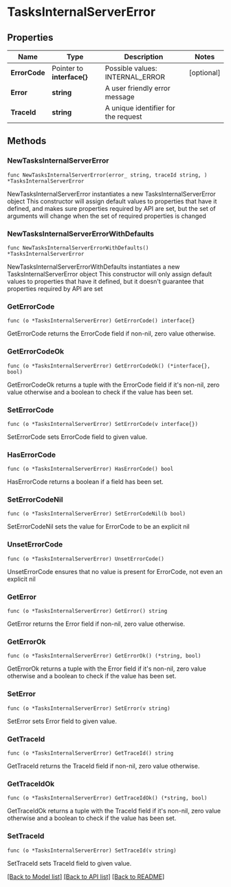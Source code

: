 # TasksInternalServerError

## Properties

Name | Type | Description | Notes
------------ | ------------- | ------------- | -------------
**ErrorCode** | Pointer to **interface{}** | Possible values: INTERNAL_ERROR | [optional] 
**Error** | **string** | A user friendly error message | 
**TraceId** | **string** | A unique identifier for the request | 

## Methods

### NewTasksInternalServerError

`func NewTasksInternalServerError(error_ string, traceId string, ) *TasksInternalServerError`

NewTasksInternalServerError instantiates a new TasksInternalServerError object
This constructor will assign default values to properties that have it defined,
and makes sure properties required by API are set, but the set of arguments
will change when the set of required properties is changed

### NewTasksInternalServerErrorWithDefaults

`func NewTasksInternalServerErrorWithDefaults() *TasksInternalServerError`

NewTasksInternalServerErrorWithDefaults instantiates a new TasksInternalServerError object
This constructor will only assign default values to properties that have it defined,
but it doesn't guarantee that properties required by API are set

### GetErrorCode

`func (o *TasksInternalServerError) GetErrorCode() interface{}`

GetErrorCode returns the ErrorCode field if non-nil, zero value otherwise.

### GetErrorCodeOk

`func (o *TasksInternalServerError) GetErrorCodeOk() (*interface{}, bool)`

GetErrorCodeOk returns a tuple with the ErrorCode field if it's non-nil, zero value otherwise
and a boolean to check if the value has been set.

### SetErrorCode

`func (o *TasksInternalServerError) SetErrorCode(v interface{})`

SetErrorCode sets ErrorCode field to given value.

### HasErrorCode

`func (o *TasksInternalServerError) HasErrorCode() bool`

HasErrorCode returns a boolean if a field has been set.

### SetErrorCodeNil

`func (o *TasksInternalServerError) SetErrorCodeNil(b bool)`

 SetErrorCodeNil sets the value for ErrorCode to be an explicit nil

### UnsetErrorCode
`func (o *TasksInternalServerError) UnsetErrorCode()`

UnsetErrorCode ensures that no value is present for ErrorCode, not even an explicit nil
### GetError

`func (o *TasksInternalServerError) GetError() string`

GetError returns the Error field if non-nil, zero value otherwise.

### GetErrorOk

`func (o *TasksInternalServerError) GetErrorOk() (*string, bool)`

GetErrorOk returns a tuple with the Error field if it's non-nil, zero value otherwise
and a boolean to check if the value has been set.

### SetError

`func (o *TasksInternalServerError) SetError(v string)`

SetError sets Error field to given value.


### GetTraceId

`func (o *TasksInternalServerError) GetTraceId() string`

GetTraceId returns the TraceId field if non-nil, zero value otherwise.

### GetTraceIdOk

`func (o *TasksInternalServerError) GetTraceIdOk() (*string, bool)`

GetTraceIdOk returns a tuple with the TraceId field if it's non-nil, zero value otherwise
and a boolean to check if the value has been set.

### SetTraceId

`func (o *TasksInternalServerError) SetTraceId(v string)`

SetTraceId sets TraceId field to given value.



[[Back to Model list]](../README.md#documentation-for-models) [[Back to API list]](../README.md#documentation-for-api-endpoints) [[Back to README]](../README.md)


